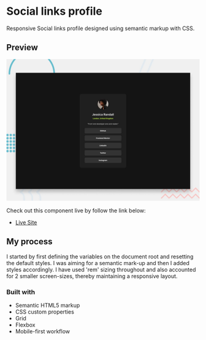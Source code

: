 # Social links profile

Responsive Social links profile designed using semantic markup with CSS.

## Preview

![Preview image of Social links profile](./preview.jpg)

Check out this component live by follow the link below:

- [Live Site](https://bauerceptor.github.io/fmentor-03-social-links-profile/)

## My process

I started by first defining the variables on the document root and resetting the default styles. I was aiming for a semantic mark-up and then I added styles accordingly. I have used 'rem' sizing throughout and also accounted for 2 smaller screen-sizes, thereby maintaining a responsive layout.

### Built with

- Semantic HTML5 markup
- CSS custom properties
- Grid
- Flexbox
- Mobile-first workflow

